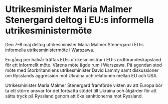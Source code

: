 # Utrikesminister Maria Malmer Stenergard deltog i EU:s informella utrikesministermöte

Den 7–8 maj deltog utrikesminister Maria Malmer Stenergard i EU:s informella utrikesministermöte i Warszawa.

En gång per halvår träffas EU:s utrikesministrar i EU:s ordförandeskapsland för ett informellt möte. Vårens möte ägde rum i Warszawa. På agendan stod möte med Storbritanniens utrikesminister David Lammy samt diskussioner om Rysslands aggression mot Ukraina och relationen mellan EU och USA.

Utrikesminister Maria Malmer Stenergard framförde vikten av att Europa bör ta ett större ansvar för det fortsatta stödet till Ukraina och åtgärder för att sätta tryck på Ryssland genom att öka sanktionerna mot Ryssland.
